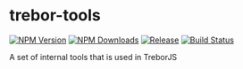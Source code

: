 # trebor-tools

[![NPM Version][npm-image]][npm-url]
[![NPM Downloads][downloads-image]][downloads-url]
[![Release][github-img]][github-url]
[![Build Status][travis-image]][travis-url]

A set of internal tools that is used in TreborJS

[npm-image]: https://img.shields.io/npm/v/trebor-tools.svg
[npm-url]: https://npmjs.org/package/trebor-tools
[downloads-image]: https://img.shields.io/npm/dm/trebor-tools.svg
[downloads-url]: https://npmjs.org/package/trebor-tools
[github-img]: https://img.shields.io/github/release/InDIOS/trebor-tools.svg
[github-url]: https://github.com/InDIOS/trebor-tools/releases/latest
[travis-image]: https://img.shields.io/travis/InDIOS/trebor-tools/master.svg?label=build
[travis-url]: https://travis-ci.org/InDIOS/trebor-tools